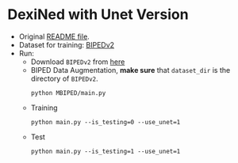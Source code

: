 # DexiNed with Unet Version

- Original [README file](./README_old.md).
- Dataset for training: [BIPEDv2](https://xavysp.github.io/MBIPED/)
- Run:
  - Download `BIPEDv2` from [here](https://xavysp.github.io/MBIPED/)
  - BIPED Data Augmentation, **make sure** that `dataset_dir` is the directory of `BIPEDv2`.
    ```shell
    python MBIPED/main.py
    ```
  - Training
    ```shell
    python main.py --is_testing=0 --use_unet=1
    ```
  - Test
    ```shell
    python main.py --is_testing=1 --use_unet=1
    ```